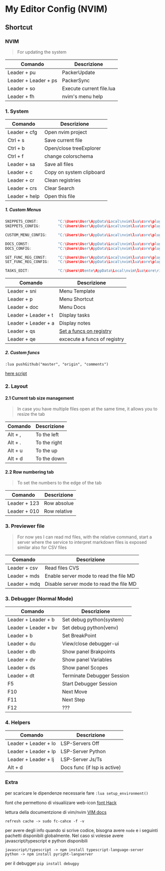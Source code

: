 # My Editor Config (NVIM)

## Shortcut

### NVIM

> For updating the system

| Comando                | Descrizione                      |
| ---------------------- | --------------------------       |
| Leader + pu            | PackerUpdate                     |
| Leader + Leader + ps   | PackerSync                       |
| Leader + so            | Execute current file.lua         |
| Leader + fh            | nvim's menu help                 |

    
### 1. System

| Comando                | Descrizione                      |
| ---------------------- | --------------------------       |
| Leader + cfg           | Open nvim project                |
| Ctrl + s               | Save current file                |
| Ctrl + b               | Open/close treeExplorer          |
| Ctrl + f               | change colorschema               |
| Leader + sa            | Save all files                   |
| Leader + c             | Copy on system clipboard         |
| Leader + cr            | Clean registries                 |
| Leader + crs           | Clear Search                     |
| Leader + help          | Open this file                   |

##### 1. Custom Menus

```c 
SNIPPETS_CONST:         "C:\Users\User\AppData\Local\nvim\lua\core\plugin\telescope\snippets\libs"
SNIPPETS_CONFIG:        "C:\Users\User\AppData\Local\nvim\lua\core\plugin\telescope\snippets\menu.lua"

CUSTOM_MENU_CONFIG:     "C:\Users\User\AppData\Local\nvim\lua\core\plugin\telescope\init.lua"

DOCS_CONST:             "C:\Users\User\AppData\Local\nvim\lua\core\plugin\telescope\docs\const.lua"
DOCS_CONFIG:            "C:\Users\User\AppData\Local\nvim\lua\core\plugin\telescope\docs\menu.lua"

SET_FUNC_REG_CONST:     "C:\Users\User\AppData\Local\nvim\lua\core\plugin\telescope\scripts\lib"
SET_FUNC_REG_CONFIG:    "C:\Users\User\AppData\Local\nvim\lua\core\plugin\telescope\scripts\menu.lua"

TASKS_EDIT:             "C:\Users\Utente\AppData\Local\nvim\lua\core\ricordi\ricordi.md"
```

| Comando                | Descrizione                  |
| ---------------------- | ---------------------------- |
| Leader + sni           | Menu Template                |
| Leader + p             | Menu Shortcut                |
| Leader + doc           | Menu Docs                    |
| Leader + Leader + t    | Display tasks                |
| Leader + Leader + a    | Display notes                |
| Leader + qs            | [Set a funcs on registry](lua/core/plugin/telescope/scripts/README.md)          | 
| Leader + qe            | excecute a funcs of registry     | 

##### 2. Custom funcs
```vim
:lua pushGithub("master", "origin", "comments")
```
[here script]("lua/core/plugin/init.lua")

### 2. Layout

#### 2.1  Current tab size management
> In case you have multiple files open at the same time, it allows you to resize the tab

| Comando    | Descrizione    |
| ---------- | -------------- |
| Alt + ,    | To the left    |
| Alt + .    | To the right   |
| Alt + u    | To the up      |
| Alt + d    | To the down    |

#### 2.2 Row numbering tab
> To set the numbers to the edge of the tab

| Comando    | Descrizione    |
| ---------- | -------------- |
| Leader + 123           | Row absolue                      |
| Leader + 010           | Row relative                     |

### 3. Previewer file

> For now yes I can read md files, with the relative command, start a server where the service to interpret markdown files is exposed
similar also for CSV files

| Comando      | Descrizione                            |
| ------------ | -------------------------------------- |
| Leader + csv | Read files CVS                         |
| Leader + mds | Enable server mode to read the file MD |
| Leader + mdq | Disable server mode to read the file MD |

### 3. Debugger (Normal Mode)

| Comando               | Descrizione                 |
| --------------------- | --------------------------- |
| Leader + Leader + b   | Set debug python(system)    |
| Leader + Leader + bv  | Set debug python(venv)      |
| Leader + b            | Set BreakPoint              |
| Leader + du           | View/close debugger-ui      |
| Leader + db           | Show panel Brakpoints       |
| Leader + dv           | Show panel Variables        |
| Leader + ds           | Show panel Scopes           |
| Leader + dt           | Terminate Debugger Session  |
| F5                    | Start Debugger Session      |
| F10                   | Next Move                   |
| F11                   | Next Step                   |
| F12                   | ???                         |

### 4. Helpers

| Comando                | Descrizione                  |
| ---------------------- | -----------------------------|
| Leader + Leader + lo   | LSP-Servers Off              |
| Leader + Leader + lp   | LSP-Server Python            |
| Leader + Leader + lj   | LSP-Server Js/Ts             |
| Alt + d                | Docs func (if lsp is active) |

### Extra

per scaricare le dipendenze necessarie fare `:lua setup_environment()`

font che permettono di visualiizare web-icon [font Hack](https://github.com/ryanoasis/nerd-fonts/blob/master/patched-fonts/FiraMono/Medium/FiraMonoNerdFontMono-Medium.otf)

lettura della documentzione di vim/nvim [VIM docs](https://youtu.be/rT-fbLFOCy0?si=R5yYmHxDoNBdzHOa)
    
    refresh cache -> sudo fc-cahce -f -v

per avere degli info quando si scrive codice, bisogna avere `node` e i seguinti pachetti disponibili globalmente.
Nel caso si volesse avere javascript/typescript e python disponibili
    
    javascript/typescript -> npm install typescript-language-server
    python -> npm install pyright-langserver 

per il debugger
    `pip install debugpy`
